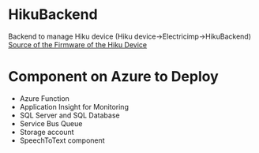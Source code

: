 # HikuBackend
Backend to manage Hiku device (Hiku device->Electricimp->HikuBackend)
[Source of the Firmware of the Hiku Device](https://github.com/hikuinc/hiku_stm32_fw)

# Component on Azure to Deploy
- Azure Function
- Application Insight for Monitoring
- SQL Server and SQL Database
- Service Bus Queue
- Storage account
- SpeechToText component

